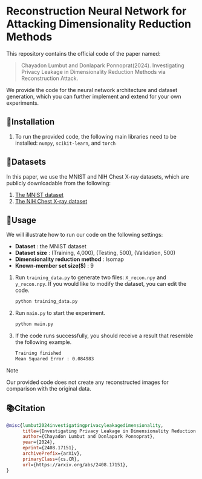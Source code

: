 # Reconstruction Neural Network for Attacking Dimensionality Reduction Methods

 This repository contains the official code of the paper named:
 > Chayadon Lumbut and Donlapark Ponnoprat(2024). Investigating Privacy Leakage in Dimensionality Reduction Methods via Reconstruction Attack.

We provide the code for the neural network architecture and dataset generation, which you can further implement and extend for your own experiments.

## 🔧Installation
1. To run the provided code, the following main libraries need to be installed: `numpy`, `scikit-learn`, and `torch`

## 📂Datasets
In this paper, we use the MNIST and NIH Chest X-ray datasets, which are publicly downloadable from the following:
1. [The MNIST dataset](https://keras.io/api/datasets/mnist/)
2. [The NIH Chest X-ray dataset](https://www.kaggle.com/datasets/nih-chest-xrays/data)

## 🤖Usage
We will illustrate how to run our code on the following settings:
 - **Dataset** : the MNIST dataset
 - **Dataset size** : (Training, 4,000), (Testing, 500), (Validation, 500)
 - **Dimensionality reduction method** : Isomap
 - **Known-member set size(S)** : 9
1. Run `training_data.py` to generate two files: `X_recon.npy` and `y_recon.npy`. If you would like to modify the dataset, you can edit the code.
      ```bash
      python training_data.py
      ```
2. Run `main.py` to start the experiment.
      ```bash
      python main.py
      ```
3. If the code runs successfully, you should receive a result that resemble the following example.
      ```bash
      Training finished
      Mean Squared Error : 0.084983
      ```
> [!NOTE]
> Our provided code does not create any reconstructed images for comparison with the original data.
## 📚Citation
```bibtex
@misc{lumbut2024investigatingprivacyleakagedimensionality,
      title={Investigating Privacy Leakage in Dimensionality Reduction Methods via Reconstruction Attack}, 
      author={Chayadon Lumbut and Donlapark Ponnoprat},
      year={2024},
      eprint={2408.17151},
      archivePrefix={arXiv},
      primaryClass={cs.CR},
      url={https://arxiv.org/abs/2408.17151}, 
}
```
